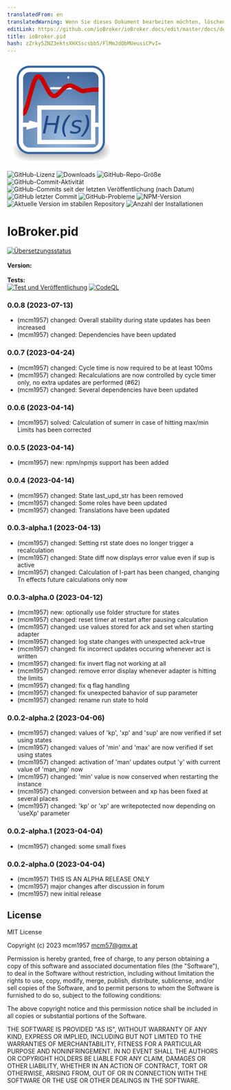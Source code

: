 ```yaml
---
translatedFrom: en
translatedWarning: Wenn Sie dieses Dokument bearbeiten möchten, löschen Sie bitte das Feld "translationsFrom". Andernfalls wird dieses Dokument automatisch erneut übersetzt
editLink: https://github.com/ioBroker/ioBroker.docs/edit/master/docs/de/adapterref/iobroker.pid/README.md
title: ioBroker.pid
hash: zZrky5ZNZ3ektsXHXSscsbb5/FlMmJdQbMUeusiCPvI=
---
```

![Logo](../../../en/adapterref/iobroker.pid/admin/pid.png)

![GitHub-Lizenz](https://img.shields.io/github/license/mcm4iob/ioBroker.pid)
![Downloads](https://img.shields.io/npm/dm/iobroker.pid.svg)
![GitHub-Repo-Größe](https://img.shields.io/github/repo-size/mcm4iob/ioBroker.pid)
![GitHub-Commit-Aktivität](https://img.shields.io/github/commit-activity/m/mcm4iob/ioBroker.pid)
![GitHub-Commits seit der letzten Veröffentlichung (nach Datum)](https://img.shields.io/github/commits-since/mcm4iob/ioBroker.pid/latest)
![GitHub letzter Commit](https://img.shields.io/github/last-commit/mcm4iob/ioBroker.pid)
![GitHub-Probleme](https://img.shields.io/github/issues/mcm4iob/ioBroker.pid)
![NPM-Version](http://img.shields.io/npm/v/iobroker.pid.svg)
![Aktuelle Version im stabilen Repository](https://iobroker.live/badges/pid-stable.svg)
![Anzahl der Installationen](https://iobroker.live/badges/pid-installed.svg)

# IoBroker.pid
[![Übersetzungsstatus](https://weblate.iobroker.net/widgets/adapters/-/pid/svg-badge.svg)](https://weblate.iobroker.net/engage/adapters/?utm_source=widget)</br> </br> **Version:** </br> </br> **Tests:** </br> [![Test und Veröffentlichung](https://github.com/mcm4iob/ioBroker.pid/actions/workflows/test-and-release.yml/badge.svg)](https://github.com/mcm4iob/ioBroker.pid/actions/workflows/test-and-release.yml) [![CodeQL](https://github.com/mcm4iob/ioBroker.pid/actions/workflows/codeql.yml/badge.svg)](https://github.com/mcm4iob/ioBroker.pid/actions/workflows/codeql.yml)

<!--

## Sentry **Dieser Adapter verwendet Sentry-Bibliotheken, um Ausnahmen und Codefehler automatisch an die Entwickler zu melden.** Weitere Details und Informationen zum Deaktivieren der Fehlerberichterstattung finden Sie unter [Sentry-Plugin-Dokumentation](https://github.com/ioBroker/plugin-sentry#plugin-sentry)! Sentry Reporting wird ab js-controller 3.0 verwendet.
->
## PID-Adapter für ioBroker
Dieser Adapter bietet einen konfigurierbaren PID-Regler.

## Allgemeine Informationen
Dieser Adapter bietet die Funktionalität eines PID-Reglers.

In der Praxis berechnet ein PID-Regler automatisch einen Korrekturwert für ein System basierend auf einem Istwert und einem Sollwert. Das Verhalten wird durch Parameter gesteuert. Ein alltägliches Beispiel ist der Tempomat eines Autos, bei dem beim Bergauffahren die Geschwindigkeit verringert würde, wenn eine konstante Motorleistung angewendet würde. Der PID-Algorithmus des Reglers stellt die gemessene Geschwindigkeit mit minimaler Verzögerung und minimalem Überschwingen auf die gewünschte Geschwindigkeit wieder her, indem er die Leistungsabgabe des Motors auf kontrollierte Weise erhöht. [(c) Wikipedia]

Innerhalb einer Adapterinstanz kann mehr als ein Controller konfiguriert sein. Der Adapter unterstützt die Konfiguration der Parameter (P-, I-, D-Komponenten) und der für die Berechnung verwendeten Zykluszeit. Darüber hinaus kann die Berechnung unterbrochen und wieder aufgenommen sowie die Steuerung überhaupt zurückgesetzt werden. Als praktischer Server kann ein manueller Modus eingeschaltet werden, um den Ausgang direkt einzustellen. Die Ausgabe kann auf einen minimalen/maximalen Wert begrenzt werden und einen festen Offset enthalten.

Für Diagnosezwecke stehen alle relevanten Werte inklusive interner Daten als Zustände zur Verfügung.

## Dokumentation
[Englische Dokumentation](docs/en/pid_en.md)<br> [deutsche Dokumentation](docs/de/pid_de.md)

## Credits
Die Bereitstellung dieses Adapters wäre ohne die großartige Arbeit von @Philmod (https://github.com/Philmod), der den Node-Pid-Controller (https://github.com/Philmod/node-pid-controller) entwickelt hat, nicht möglich gewesen. .

## So melden Sie Probleme und Funktionswünsche
Bitte nutzen Sie hierfür GitHub Issues.

Am besten stellen Sie den Adapter auf den Debug-Protokollmodus ein (Instanzen -> Expertenmodus -> Spaltenprotokollebene). Dann holen Sie sich bitte die Protokolldatei von der Festplatte (Unterverzeichnis „log“ im ioBroker-Installationsverzeichnis und nicht vom Administrator, da der Administrator die Zeilen abschneidet). Wenn Sie es nicht in der GitHub-Ausgabe bereitstellen möchten, können Sie es mir auch per E-Mail (mcm57@gmx.at) senden. Bitte fügen Sie einen Verweis auf das entsprechende GitHub-Problem hinzu UND beschreiben Sie auch, was ich zu welchem Zeitpunkt im Protokoll sehe.
„title“: „lblCtrlInvert“,

## Changelog

<!--
    Placeholder for the next version (at the beginning of the line):
    ### **WORK IN PROGRESS**
-->
### 0.0.8 (2023-07-13)

-   (mcm1957) changed: Overall stability during state updates has been increased
-   (mcm1957) changed: Dependencies have been updated

### 0.0.7 (2023-04-24)

-   (mcm1957) changed: Cycle time is now required to be at least 100ms
-   (mcm1957) changed: Recalculations are now controlled by cycle timer only, no extra updates are performed (#62)
-   (mcm1957) changed: Several dependencies have been updated

### 0.0.6 (2023-04-14)

-   (mcm1957) solved: Calculation of sumerr in case of hitting max/min Limits has been corrected

### 0.0.5 (2023-04-14)

-   (mcm1957) new: npm/npmjs support has been added

### 0.0.4 (2023-04-14)

-   (mcm1957) changed: State last_upd_str has been removed
-   (mcm1957) changed: Some roles have been updated
-   (mcm1957) changed: Translations have been updated

### 0.0.3-alpha.1 (2023-04-13)

-   (mcm1957) changed: Setting rst state does no longer trigger a recalculation
-   (mcm1957) changed: State diff now displays error value even if sup is active
-   (mcm1957) changed: Calculation of I-part has been changed, changing Tn effects future calculations only now

### 0.0.3-alpha.0 (2023-04-12)

-   (mcm1957) new: optionally use folder structure for states
-   (mcm1957) changed: reset timer at restart after pausing calculation
-   (mcm1957) changed: use values stored for ack and set when starting adapter
-   (mcm1957) changed: log state changes with unexpected ack=true
-   (mcm1957) changed: fix incorrect updates occuring whenever act is written
-   (mcm1957) changed: fix invert flag not working at all
-   (mcm1957) changed: remove error display whenever adapter is hitting the limits
-   (mcm1957) changed: fix q flag handling
-   (mcm1957) changed: fix unexpected bahavior of sup parameter
-   (mcm1957) changed: rename run state to hold

### 0.0.2-alpha.2 (2023-04-06)

-   (mcm1957) changed: values of 'kp', 'xp' and 'sup' are now verified if set using states
-   (mcm1957) changed: values of 'min' and 'max' are now verified if set using states
-   (mcm1957) changed: activation of 'man' updates output 'y' with current value of 'man_inp' now
-   (mcm1957) changed: 'min' value is now conserved when restarting the instance
-   (mcm1957) changed: conversion between and xp has been fixed at several places
-   (mcm1957) changed: 'kp' or 'xp' are writepotected now depending on 'useXp' parameter

### 0.0.2-alpha.1 (2023-04-04)

-   (mcm1957) changed: some small fixes

### 0.0.2-alpha.0 (2023-04-04)

-   (mcm1957) THIS IS AN ALPHA RELEASE ONLY
-   (mcm1957) major changes after discussion in forum
-   (mcm1957) new initial release

## License

MIT License

Copyright (c) 2023 mcm1957 <mcm57@gmx.at>

Permission is hereby granted, free of charge, to any person obtaining a copy
of this software and associated documentation files (the "Software"), to deal
in the Software without restriction, including without limitation the rights
to use, copy, modify, merge, publish, distribute, sublicense, and/or sell
copies of the Software, and to permit persons to whom the Software is
furnished to do so, subject to the following conditions:

The above copyright notice and this permission notice shall be included in all
copies or substantial portions of the Software.

THE SOFTWARE IS PROVIDED "AS IS", WITHOUT WARRANTY OF ANY KIND, EXPRESS OR
IMPLIED, INCLUDING BUT NOT LIMITED TO THE WARRANTIES OF MERCHANTABILITY,
FITNESS FOR A PARTICULAR PURPOSE AND NONINFRINGEMENT. IN NO EVENT SHALL THE
AUTHORS OR COPYRIGHT HOLDERS BE LIABLE FOR ANY CLAIM, DAMAGES OR OTHER
LIABILITY, WHETHER IN AN ACTION OF CONTRACT, TORT OR OTHERWISE, ARISING FROM,
OUT OF OR IN CONNECTION WITH THE SOFTWARE OR THE USE OR OTHER DEALINGS IN THE
SOFTWARE.